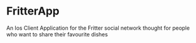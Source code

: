 # FritterApp
An Ios Client Application for the Fritter social  network thought for people who want to share their favourite dishes
